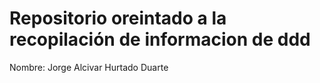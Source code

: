 # Repositorio oreintado a la recopilación de informacion de ddd

Nombre: Jorge Alcivar Hurtado Duarte
